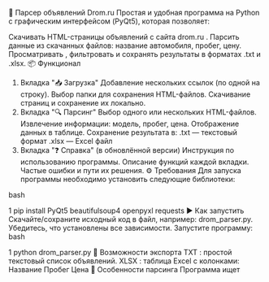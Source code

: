 🚗 Парсер объявлений Drom.ru
Простая и удобная программа на Python с графическим интерфейсом (PyQt5), которая позволяет:

Скачивать HTML-страницы объявлений с сайта drom.ru .
Парсить данные из скачанных файлов: название автомобиля, пробег, цену.
Просматривать , фильтровать и сохранять результаты в форматах .txt и .xlsx.
📦 Функционал
1. Вкладка "📥 Загрузка"
Добавление нескольких ссылок (по одной на строку).
Выбор папки для сохранения HTML-файлов.
Скачивание страниц и сохранение их локально.
2. Вкладка "🔍 Парсинг"
Выбор одного или нескольких HTML-файлов.
Извлечение информации: модель, пробег, цена.
Отображение данных в таблице.
Сохранение результата в:
.txt — текстовый формат
.xlsx — Excel файл
3. Вкладка "❓ Справка" (в обновлённой версии)
Инструкция по использованию программы.
Описание функций каждой вкладки.
Частые ошибки и пути их решения.
⚙️ Требования
Для запуска программы необходимо установить следующие библиотеки:

bash


1
pip install PyQt5 beautifulsoup4 openpyxl requests
▶️ Как запустить
Скачайте/сохраните исходный код в файл, например: drom_parser.py.
Убедитесь, что установлены все зависимости.
Запустите программу:
bash


1
python drom_parser.py
💾 Возможности экспорта
TXT : простой текстовый список объявлений.
XLSX : таблица Excel с колонками:
Название
Пробег
Цена
🧠 Особенности парсинга
Программа ищет <script> с атрибутом data-drom-module="bulls-list-auto".
Извлекает JSON с данными автомобилей.
Поддерживает рекурсивный поиск ключа "bulls" в JSON.
Автоматически определяет пробег по наличию слова "км".
🖥️ Интерфейс
Современный тёмный стиль.
Красивые кнопки и прогресс-бары.
Поддержка детального просмотра каждого объявления.
✅ Что можно улучшить (идеи)
Многопоточность для ускорения загрузки и парсинга.
Поддержка других сайтов (например, auto.ru).
Фильтрация по цене, пробегу и модели.
Создание .exe файла для Windows.
Логирование действий пользователя.
📝 Лицензия
Вы можете свободно использовать, модифицировать и распространять этот код при условии указания авторства.